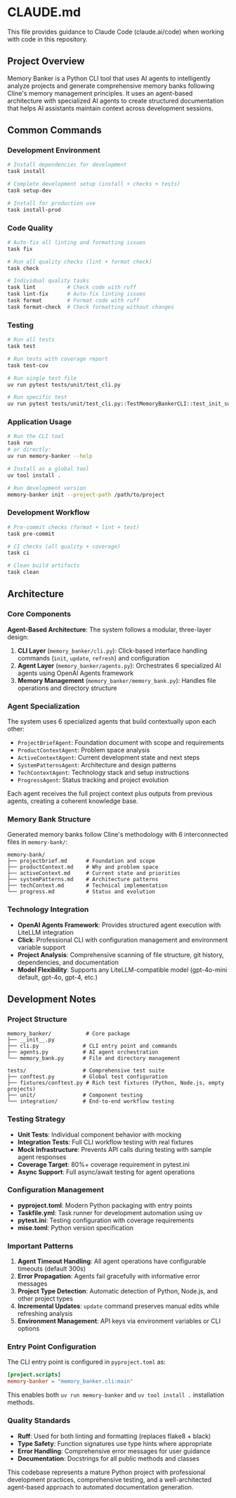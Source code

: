 # CLAUDE.md

This file provides guidance to Claude Code (claude.ai/code) when working with code in this repository.

## Project Overview

Memory Banker is a Python CLI tool that uses AI agents to intelligently analyze projects and generate comprehensive memory banks following Cline's memory management principles. It uses an agent-based architecture with specialized AI agents to create structured documentation that helps AI assistants maintain context across development sessions.

## Common Commands

### Development Environment

```bash
# Install dependencies for development
task install

# Complete development setup (install + checks + tests)
task setup-dev

# Install for production use
task install-prod
```

### Code Quality

```bash
# Auto-fix all linting and formatting issues
task fix

# Run all quality checks (lint + format check)
task check

# Individual quality tasks
task lint          # Check code with ruff
task lint-fix      # Auto-fix linting issues
task format        # Format code with ruff
task format-check  # Check formatting without changes
```

### Testing

```bash
# Run all tests
task test

# Run tests with coverage report
task test-cov

# Run single test file
uv run pytest tests/unit/test_cli.py

# Run specific test
uv run pytest tests/unit/test_cli.py::TestMemoryBankerCLI::test_init_success -v
```

### Application Usage

```bash
# Run the CLI tool
task run
# or directly:
uv run memory-banker --help

# Install as a global tool
uv tool install .

# Run development version
memory-banker init --project-path /path/to/project
```

### Development Workflow

```bash
# Pre-commit checks (format + lint + test)
task pre-commit

# CI checks (all quality + coverage)
task ci

# Clean build artifacts
task clean
```

## Architecture

### Core Components

**Agent-Based Architecture**: The system follows a modular, three-layer design:

1. **CLI Layer** (`memory_banker/cli.py`): Click-based interface handling commands (`init`, `update`, `refresh`) and configuration
2. **Agent Layer** (`memory_banker/agents.py`): Orchestrates 6 specialized AI agents using OpenAI Agents framework
3. **Memory Management** (`memory_banker/memory_bank.py`): Handles file operations and directory structure

### Agent Specialization

The system uses 6 specialized agents that build contextually upon each other:

- `ProjectBriefAgent`: Foundation document with scope and requirements
- `ProductContextAgent`: Problem space analysis  
- `ActiveContextAgent`: Current development state and next steps
- `SystemPatternsAgent`: Architecture and design patterns
- `TechContextAgent`: Technology stack and setup instructions
- `ProgressAgent`: Status tracking and project evolution

Each agent receives the full project context plus outputs from previous agents, creating a coherent knowledge base.

### Memory Bank Structure

Generated memory banks follow Cline's methodology with 6 interconnected files in `memory-bank/`:

```
memory-bank/
├── projectbrief.md      # Foundation and scope
├── productContext.md    # Why and problem space
├── activeContext.md     # Current state and priorities  
├── systemPatterns.md    # Architecture patterns
├── techContext.md       # Technical implementation
└── progress.md          # Status and evolution
```

### Technology Integration

- **OpenAI Agents Framework**: Provides structured agent execution with LiteLLM integration
- **Click**: Professional CLI with configuration management and environment variable support
- **Project Analysis**: Comprehensive scanning of file structure, git history, dependencies, and documentation
- **Model Flexibility**: Supports any LiteLLM-compatible model (gpt-4o-mini default, gpt-4o, gpt-4, etc.)

## Development Notes

### Project Structure

```
memory_banker/           # Core package
├── __init__.py
├── cli.py              # CLI entry point and commands
├── agents.py           # AI agent orchestration
└── memory_bank.py      # File and directory management

tests/                  # Comprehensive test suite
├── conftest.py         # Global test configuration
├── fixtures/conftest.py # Rich test fixtures (Python, Node.js, empty projects)
├── unit/               # Component testing
└── integration/        # End-to-end workflow testing
```

### Testing Strategy

- **Unit Tests**: Individual component behavior with mocking
- **Integration Tests**: Full CLI workflow testing with real fixtures
- **Mock Infrastructure**: Prevents API calls during testing with sample agent responses
- **Coverage Target**: 80%+ coverage requirement in pytest.ini
- **Async Support**: Full async/await testing for agent operations

### Configuration Management

- **pyproject.toml**: Modern Python packaging with entry points
- **Taskfile.yml**: Task runner for development automation using uv
- **pytest.ini**: Testing configuration with coverage requirements
- **mise.toml**: Python version specification

### Important Patterns

1. **Agent Timeout Handling**: All agent operations have configurable timeouts (default 300s)
2. **Error Propagation**: Agents fail gracefully with informative error messages
3. **Project Type Detection**: Automatic detection of Python, Node.js, and other project types
4. **Incremental Updates**: `update` command preserves manual edits while refreshing analysis
5. **Environment Management**: API keys via environment variables or CLI options

### Entry Point Configuration

The CLI entry point is configured in `pyproject.toml` as:

```toml
[project.scripts]
memory-banker = "memory_banker.cli:main"
```

This enables both `uv run memory-banker` and `uv tool install .` installation methods.

### Quality Standards

- **Ruff**: Used for both linting and formatting (replaces flake8 + black)
- **Type Safety**: Function signatures use type hints where appropriate
- **Error Handling**: Comprehensive error messages for user guidance
- **Documentation**: Docstrings for all public methods and classes

This codebase represents a mature Python project with professional development practices, comprehensive testing, and a well-architected agent-based approach to automated documentation generation.

